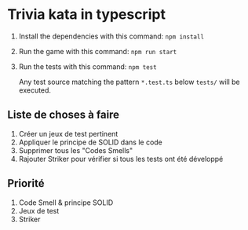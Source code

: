 # Trivia kata in typescript

1. Install the dependencies with this command: `npm install`
2. Run the game with this command: `npm run start`
3. Run the tests with this command: `npm test`

   Any test source matching the pattern `*.test.ts` below `tests/` will be executed.

## Liste de choses à faire

1. Créer un jeux de test pertinent
2. Appliquer le principe de SOLID dans le code
3. Supprimer tous les "Codes Smells"
4. Rajouter Striker pour vérifier si tous les tests ont été développé

## Priorité

1. Code Smell & principe SOLID
2. Jeux de test
3. Striker
